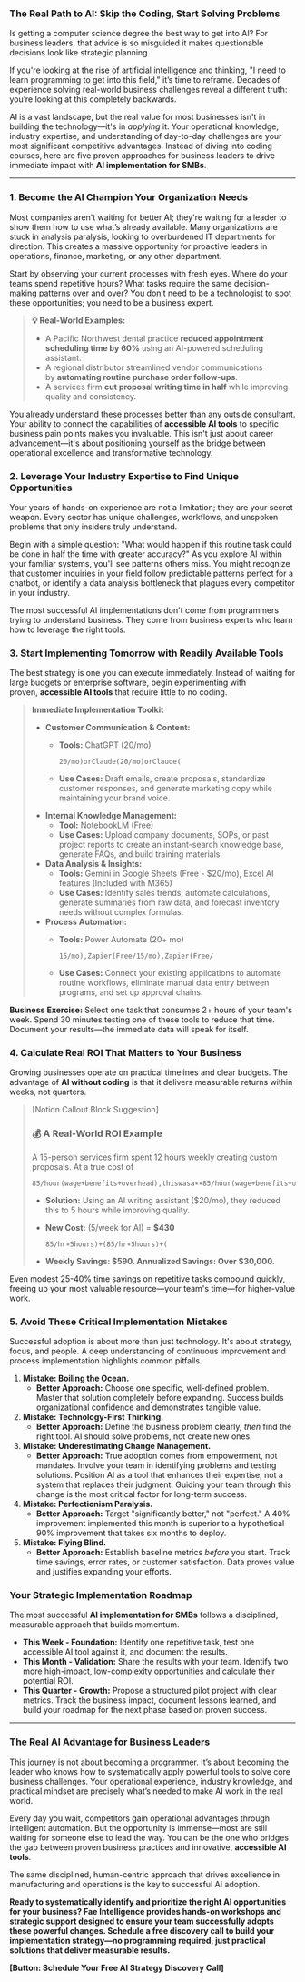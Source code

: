 ### **The Real Path to AI: Skip the Coding, Start Solving Problems**

Is getting a computer science degree the best way to get into AI? For business leaders, that advice is so misguided it makes questionable decisions look like strategic planning.

If you're looking at the rise of artificial intelligence and thinking, "I need to learn programming to get into this field," it’s time to reframe. Decades of experience solving real-world business challenges reveal a different truth: you’re looking at this completely backwards.

AI is a vast landscape, but the real value for most businesses isn't in building the technology—it's in *applying* it. Your operational knowledge, industry expertise, and understanding of day-to-day challenges are your most significant competitive advantages. Instead of diving into coding courses, here are five proven approaches for business leaders to drive immediate impact with **AI implementation for SMBs**.

---

### **1. Become the AI Champion Your Organization Needs**

Most companies aren't waiting for better AI; they're waiting for a leader to show them how to use what’s already available. Many organizations are stuck in analysis paralysis, looking to overburdened IT departments for direction. This creates a massive opportunity for proactive leaders in operations, finance, marketing, or any other department.

Start by observing your current processes with fresh eyes. Where do your teams spend repetitive hours? What tasks require the same decision-making patterns over and over? You don’t need to be a technologist to spot these opportunities; you need to be a business expert.

> **💡 Real-World Examples:**
> 
> - A Pacific Northwest dental practice **reduced appointment scheduling time by 60%** using an AI-powered scheduling assistant.
> - A regional distributor streamlined vendor communications by **automating routine purchase order follow-ups**.
> - A services firm **cut proposal writing time in half** while improving quality and consistency.

You already understand these processes better than any outside consultant. Your ability to connect the capabilities of **accessible AI tools** to specific business pain points makes you invaluable. This isn't just about career advancement—it's about positioning yourself as the bridge between operational excellence and transformative technology.

### **2. Leverage Your Industry Expertise to Find Unique Opportunities**

Your years of hands-on experience are not a limitation; they are your secret weapon. Every sector has unique challenges, workflows, and unspoken problems that only insiders truly understand.

Begin with a simple question: "What would happen if this routine task could be done in half the time with greater accuracy?" As you explore AI within your familiar systems, you'll see patterns others miss. You might recognize that customer inquiries in your field follow predictable patterns perfect for a chatbot, or identify a data analysis bottleneck that plagues every competitor in your industry.

The most successful AI implementations don't come from programmers trying to understand business. They come from business experts who learn how to leverage the right tools.

### **3. Start Implementing Tomorrow with Readily Available Tools**

The best strategy is one you can execute immediately. Instead of waiting for large budgets or enterprise software, begin experimenting with proven, **accessible AI tools** that require little to no coding.

> **Immediate Implementation Toolkit**
> 
> - **Customer Communication & Content:**
>     - **Tools:** ChatGPT (20/mo)
>         
>         ```
>         20/mo)orClaude(20/mo)orClaude(
>         ```
>         
>     - **Use Cases:** Draft emails, create proposals, standardize customer responses, and generate marketing copy while maintaining your brand voice.
> - **Internal Knowledge Management:**
>     - **Tool:** NotebookLM (Free)
>     - **Use Cases:** Upload company documents, SOPs, or past project reports to create an instant-search knowledge base, generate FAQs, and build training materials.
> - **Data Analysis & Insights:**
>     - **Tools:** Gemini in Google Sheets (Free - $20/mo), Excel AI features (Included with M365)
>     - **Use Cases:** Identify sales trends, automate calculations, generate summaries from raw data, and forecast inventory needs without complex formulas.
> - **Process Automation:**
>     - **Tools:** Power Automate (20+ mo)
>         
>         ```
>         15/mo),Zapier(Free/15/mo),Zapier(Free/
>         ```
>         
>     - **Use Cases:** Connect your existing applications to automate routine workflows, eliminate manual data entry between programs, and set up approval chains.

**Business Exercise:** Select one task that consumes 2+ hours of your team's week. Spend 30 minutes testing one of these tools to reduce that time. Document your results—the immediate data will speak for itself.

### **4. Calculate Real ROI That Matters to Your Business**

Growing businesses operate on practical timelines and clear budgets. The advantage of **AI without coding** is that it delivers measurable returns within weeks, not quarters.

> [Notion Callout Block Suggestion]
> 
> 
> ### **💰 A Real-World ROI Example**
> 
> A 15-person services firm spent 12 hours weekly creating custom proposals. At a true cost of
> 
> ```
> 85/hour(wage+benefits+overhead),thiswasa∗∗85/hour(wage+benefits+overhead),thiswasa∗∗
> ```
> 
> - **Solution:** Using an AI writing assistant ($20/mo), they reduced this to 5 hours while improving quality.
> - **New Cost:** (5/week for AI) = **$430**
>     
>     ```
>     85/hr∗5hours)+(85/hr∗5hours)+(
>     ```
>     
> - **Weekly Savings: $590. Annualized Savings: Over $30,000.**

Even modest 25-40% time savings on repetitive tasks compound quickly, freeing up your most valuable resource—your team's time—for higher-value work.

### **5. Avoid These Critical Implementation Mistakes**

Successful adoption is about more than just technology. It's about strategy, focus, and people. A deep understanding of continuous improvement and process implementation highlights common pitfalls.

1. **Mistake: Boiling the Ocean.**
    - **Better Approach:** Choose one specific, well-defined problem. Master that solution completely before expanding. Success builds organizational confidence and demonstrates tangible value.
2. **Mistake: Technology-First Thinking.**
    - **Better Approach:** Define the business problem clearly, *then* find the right tool. AI should solve problems, not create new ones.
3. **Mistake: Underestimating Change Management.**
    - **Better Approach:** True adoption comes from empowerment, not mandates. Involve your team in identifying problems and testing solutions. Position AI as a tool that enhances their expertise, not a system that replaces their judgment. Guiding your team through this change is the most critical factor for long-term success.
4. **Mistake: Perfectionism Paralysis.**
    - **Better Approach:** Target "significantly better," not "perfect." A 40% improvement implemented this month is superior to a hypothetical 90% improvement that takes six months to deploy.
5. **Mistake: Flying Blind.**
    - **Better Approach:** Establish baseline metrics *before* you start. Track time savings, error rates, or customer satisfaction. Data proves value and justifies expanding your efforts.

### **Your Strategic Implementation Roadmap**

The most successful **AI implementation for SMBs** follows a disciplined, measurable approach that builds momentum.

- **This Week - Foundation:** Identify one repetitive task, test one accessible AI tool against it, and document the results.
- **This Month - Validation:** Share the results with your team. Identify two more high-impact, low-complexity opportunities and calculate their potential ROI.
- **This Quarter - Growth:** Propose a structured pilot project with clear metrics. Track the business impact, document lessons learned, and build your roadmap for the next phase based on proven success.

---

### **The Real AI Advantage for Business Leaders**

This journey is not about becoming a programmer. It’s about becoming the leader who knows how to systematically apply powerful tools to solve core business challenges. Your operational experience, industry knowledge, and practical mindset are precisely what’s needed to make AI work in the real world.

Every day you wait, competitors gain operational advantages through intelligent automation. But the opportunity is immense—most are still waiting for someone else to lead the way. You can be the one who bridges the gap between proven business practices and innovative, **accessible AI tools**.

The same disciplined, human-centric approach that drives excellence in manufacturing and operations is the key to successful AI adoption.

**Ready to systematically identify and prioritize the right AI opportunities for your business? Fae Intelligence provides hands-on workshops and strategic support designed to ensure your team successfully adopts these powerful changes. Schedule a free discovery call to build your implementation strategy—no programming required, just practical solutions that deliver measurable results.**

**[Button: Schedule Your Free AI Strategy Discovery Call]**